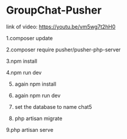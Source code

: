 # GroupChat-Pusher

link of video: https://youtu.be/vm5wg7t2hH0

1.composer update

2.composer require pusher/pusher-php-server

3.npm install

4.npm run dev

5. again npm install

6. again npm run dev

7. set the database to name chat5

8. php artisan migrate

9.php artisan serve
